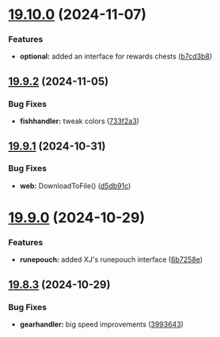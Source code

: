 # [19.10.0](https://github.com/Torwent/WaspLib/compare/v19.9.2...v19.10.0) (2024-11-07)


### Features

* **optional:** added an interface for rewards chests ([b7cd3b8](https://github.com/Torwent/WaspLib/commit/b7cd3b8a2bec98e3934b40ffe0a227bea9ab8acc))



## [19.9.2](https://github.com/Torwent/WaspLib/compare/v19.9.1...v19.9.2) (2024-11-05)


### Bug Fixes

* **fishhandler:** tweak colors ([733f2a3](https://github.com/Torwent/WaspLib/commit/733f2a3c0512212ab653a02c2b203d5860fb3d3e))



## [19.9.1](https://github.com/Torwent/WaspLib/compare/v19.9.0...v19.9.1) (2024-10-31)


### Bug Fixes

* **web:** DownloadToFile() ([d5db91c](https://github.com/Torwent/WaspLib/commit/d5db91cd948cb5c3479233516153c005343ee145))



# [19.9.0](https://github.com/Torwent/WaspLib/compare/v19.8.3...v19.9.0) (2024-10-29)


### Features

* **runepouch:** added XJ's runepouch interface ([6b7258e](https://github.com/Torwent/WaspLib/commit/6b7258ef3a7fe0bc05ff4d8e4ac3758ccc84acb9))



## [19.8.3](https://github.com/Torwent/WaspLib/compare/v19.8.2...v19.8.3) (2024-10-29)


### Bug Fixes

* **gearhandler:** big speed improvements ([3993643](https://github.com/Torwent/WaspLib/commit/39936431f74278ce4e182e51dd4fa065a3477732))



